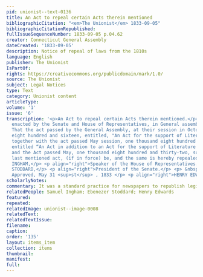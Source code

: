 ```yaml
---
pid: unionist--text-0136
title: An Act to repeal certain Acts therein mentioned
bibliographicCitation: "<em>The Unionist</em> 1833-09-05"
bibliographicCitationRepublished: 
fullIssueSequenceNumber: 1833-09-05 p.04.62
creator: Connecticut General Assembly
dateCreated: '1833-09-05'
description: Notice of repeal of laws from the 1810s
language: English
publisher: The Unionist
IsPartOf: 
rights: https://creativecommons.org/publicdomain/mark/1.0/
source: The Unionist
subject: Legal Notices
type: Text
category: Unionist content
articleType: 
volume: '1'
issue: '6'
transcription: '<p>An Act to repeal certain Acts therein mentioned.</p> <p> BE it
  enacted by the Senate and House of Representatives, in General assembly convened,
  That the act passed by the General Assembly, at their session in October, one thousand
  eight hundred and sixteen, entitled, "An Act for the support of Literature and Religion,”
  together with the act passed May session, one thousand eight hundred and seventeen
  entitled “An Act in addition to an Act for the support of Literature and Religion,”
  and the Act passed May, one thousand eight hundred and thirty-two, suspending said
  last mentioned act, (if in force) be, and the same is hereby repealed. </p> <p align="right">SAMUEL
  INGHAM,</p> <p align="right">Speaker of the House of Representatives.</p> <p align="right">EBENZER
  STODDARD,</p> <p align="right">President of the Senate.</p> <p> &nbsp;&nbsp;&nbsp;&nbsp;&nbsp;&nbsp;&nbsp;&nbsp;&nbsp;&nbsp;&nbsp;&nbsp;&nbsp;&nbsp;&nbsp;&nbsp;&nbsp;&nbsp;&nbsp;&nbsp;&nbsp;&nbsp;&nbsp;&nbsp;&nbsp;&nbsp;&nbsp;&nbsp;&nbsp;&nbsp;&nbsp;&nbsp;&nbsp;&nbsp;&nbsp;&nbsp;&nbsp;&nbsp;&nbsp;&nbsp;&nbsp;&nbsp;&nbsp;&nbsp;&nbsp;&nbsp;&nbsp;&nbsp;&nbsp;&nbsp;&nbsp;&nbsp;&nbsp;&nbsp;&nbsp;&nbsp;&nbsp;&nbsp;&nbsp;&nbsp;&nbsp;&nbsp;&nbsp;&nbsp;&nbsp;&nbsp;&nbsp;&nbsp;&nbsp;&nbsp;&nbsp;&nbsp;&nbsp;&nbsp;&nbsp;&nbsp;&nbsp;&nbsp;&nbsp;&nbsp;&nbsp;&nbsp;&nbsp;
  Approved, May 31 <sup>st</sup> , 1833 </p> <p align="right">HENRY EDWARDS.</p> <p></p> '
scholarlyNotes: 
commentary: It was a standard practice for newspapers to republish legislative acts
relatedPeople: Samuel Ingham; Ebenezer Stoddard; Henry Edwards
featured: 
repeated: 
relatedImage: unionist--image-0008
relatedText: 
relatedTextIssue: 
filename: 
caption: 
order: '135'
layout: items_item
collection: items
thumbnail: 
manifest: 
full: 
---
```

